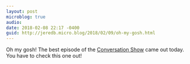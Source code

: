 ```yaml
---
layout: post
microblog: true
audio: 
date: 2018-02-08 22:17 -0400
guid: http://jeredb.micro.blog/2018/02/09/oh-my-gosh.html
---
```

Oh my gosh! The best episode of the [Conversation Show](http://Conversation.show/6) came out today. You have to check this one out!

